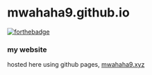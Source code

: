 # mwahaha9.github.io

[![forthebadge](https://forthebadge.com/images/badges/powered-by-black-magic.svg)](https://forthebadge.com)

### my website

hosted here using github pages, <a href="https://mwahaha9.xyz">mwahaha9.xyz</a>
